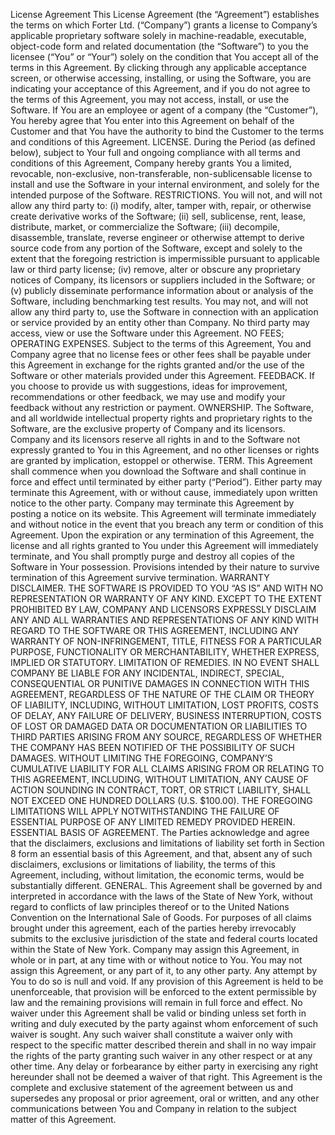 License Agreement
This License Agreement (the “Agreement”) establishes the terms on which Forter Ltd. (“Company”) grants a license to Company’s applicable proprietary software solely in machine-readable, executable, object-code form and related documentation (the “Software”) to you the licensee (“You” or “Your”) solely on the condition that You accept all of the terms in this Agreement.  By clicking through any applicable acceptance screen, or otherwise accessing, installing, or using the Software, you are indicating your acceptance of this Agreement, and if you do not agree to the terms of this Agreement, you may not access, install, or use the Software.  If You are an employee or agent of a company (the “Customer”), You hereby agree that You enter into this Agreement on behalf of the Customer and that You have the authority to bind the Customer to the terms and conditions of this Agreement.
LICENSE.  During the Period (as defined below), subject to Your full and ongoing compliance with all terms and conditions of this Agreement, Company hereby grants You a limited, revocable, non-exclusive, non-transferable, non-sublicensable license to install and use the Software in your internal environment, and solely for the intended purpose of the Software.
RESTRICTIONS.  You will not, and will not allow any third party to:  (i) modify, alter, tamper with, repair, or otherwise create derivative works of the Software; (ii) sell, sublicense, rent, lease, distribute, market, or commercialize the Software; (iii) decompile, disassemble, translate, reverse engineer or otherwise attempt to derive source code from any portion of the Software, except and solely to the extent that the foregoing restriction is impermissible pursuant to applicable law or third party license; (iv) remove, alter or obscure any proprietary notices of Company, its licensors or suppliers included in the Software; or (v) publicly disseminate performance information about or analysis of the Software, including benchmarking test results. You may not, and will not allow any third party to, use the Software in connection with an application or service provided by an entity other than Company.  No third party may access, view or use the Software under this Agreement.
NO FEES; OPERATING EXPENSES.  Subject to the terms of this Agreement, You and Company agree that no license fees or other fees shall be payable under this Agreement in exchange for the rights granted and/or the use of the Software or other materials provided under this Agreement.
FEEDBACK.  If you choose to provide us with suggestions, ideas for improvement, recommendations or other feedback, we may use and modify your feedback without any restriction or payment.
OWNERSHIP.  The Software, and all worldwide intellectual property rights and proprietary rights to the Software, are the exclusive property of Company and its licensors.  Company and its licensors reserve all rights in and to the Software not expressly granted to You in this Agreement, and no other licenses or rights are granted by implication, estoppel or otherwise.
TERM.  This Agreement shall commence when you download the Software and shall continue in force and effect until terminated by either party (“Period”). Either party may terminate this Agreement, with or without cause, immediately upon written notice to the other party.  Company may terminate this Agreement by posting a notice on its website. This Agreement will terminate immediately and without notice in the event that you breach any term or condition of this Agreement. Upon the expiration or any termination of this Agreement, the license and all rights granted to You under this Agreement will immediately terminate, and You shall promptly purge and destroy all copies of the Software in Your possession.  Provisions intended by their nature to survive termination of this Agreement survive termination.
WARRANTY DISCLAIMER.  THE SOFTWARE IS PROVIDED TO YOU “AS IS” AND WITH NO REPRESENTATION OR WARRANTY OF ANY KIND.  EXCEPT TO THE EXTENT PROHIBITED BY LAW, COMPANY AND LICENSORS EXPRESSLY DISCLAIM ANY AND ALL WARRANTIES AND REPRESENTATIONS OF ANY KIND WITH REGARD TO THE SOFTWARE OR THIS AGREEMENT, INCLUDING ANY WARRANTY OF NON-INFRINGEMENT, TITLE, FITNESS FOR A PARTICULAR PURPOSE, FUNCTIONALITY OR MERCHANTABILITY, WHETHER EXPRESS, IMPLIED OR STATUTORY. 
LIMITATION OF REMEDIES.  IN NO EVENT SHALL COMPANY BE LIABLE FOR ANY INCIDENTAL, INDIRECT, SPECIAL, CONSEQUENTIAL OR PUNITIVE DAMAGES IN CONNECTION WITH THIS AGREEMENT, REGARDLESS OF THE NATURE OF THE CLAIM OR THEORY OF LIABILITY, INCLUDING, WITHOUT LIMITATION, LOST PROFITS, COSTS OF DELAY, ANY FAILURE OF DELIVERY, BUSINESS INTERRUPTION, COSTS OF LOST OR DAMAGED DATA OR DOCUMENTATION OR LIABILITIES TO THIRD PARTIES ARISING FROM ANY SOURCE, REGARDLESS OF WHETHER THE COMPANY HAS BEEN NOTIFIED OF THE POSSIBILITY OF SUCH DAMAGES. WITHOUT LIMITING THE FOREGOING, COMPANY’S CUMULATIVE LIABILITY FOR ALL CLAIMS ARISING FROM OR RELATING TO THIS AGREEMENT, INCLUDING, WITHOUT LIMITATION, ANY CAUSE OF ACTION SOUNDING IN CONTRACT, TORT, OR STRICT LIABILITY, SHALL NOT EXCEED ONE HUNDRED DOLLARS (U.S. $100.00).  THE FOREGOING LIMITATIONS WILL APPLY NOTWITHSTANDING THE FAILURE OF ESSENTIAL PURPOSE OF ANY LIMITED REMEDY PROVIDED HEREIN.
ESSENTIAL BASIS OF AGREEMENT.  The Parties acknowledge and agree that the disclaimers, exclusions and limitations of liability set forth in Section 8 form an essential basis of this Agreement, and that, absent any of such disclaimers, exclusions or limitations of liability, the terms of this Agreement, including, without limitation, the economic terms, would be substantially different.
GENERAL.  This Agreement shall be governed by and interpreted in accordance with the laws of the State of New York, without regard to conflicts of law principles thereof or to the United Nations Convention on the International Sale of Goods.  For purposes of all claims brought under this agreement, each of the parties hereby irrevocably submits to the exclusive jurisdiction of the state and federal courts located within the State of New York.  Company may assign this Agreement, in whole or in part, at any time with or without notice to You.  You may not assign this Agreement, or any part of it, to any other party.  Any attempt by You to do so is null and void.  If any provision of this Agreement is held to be unenforceable, that provision will be enforced to the extent permissible by law and the remaining provisions will remain in full force and effect.  No waiver under this Agreement shall be valid or binding unless set forth in writing and duly executed by the party against whom enforcement of such waiver is sought.  Any such waiver shall constitute a waiver only with respect to the specific matter described therein and shall in no way impair the rights of the party granting such waiver in any other respect or at any other time.  Any delay or forbearance by either party in exercising any right hereunder shall not be deemed a waiver of that right.  This Agreement is the complete and exclusive statement of the agreement between us and supersedes any proposal or prior agreement, oral or written, and any other communications between You and Company in relation to the subject matter of this Agreement.
